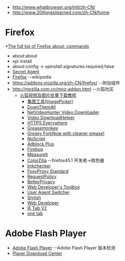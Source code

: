 * http://www.whatbrowser.org/intl/zh-CN/
* http://www.20thingsilearned.com/zh-CN/home

# Firefox
*[The full list of Firefox about: commands](http://winaero.com/blog/the-full-list-of-firefox-about-commands/)
 * about:about
* xpi install
 * about:config -> xpinstall.signatures.required;false
 * [Secret Agent](https://www.dephormation.org.uk/?page=81)
* [Firefox](https://zh.wikipedia.org/wiki/Mozilla_Firefox%E6%AD%B7%E5%8F%B2) --wikipedia
* https://addons.mozilla.org/zh-CN/firefox/ --附加组件
* http://mozilla.com.cn/moz-addon.html      --火狐社区
  * [火狐视频及图片批量下载教程](http://mozilla.com.cn/thread-320496-1-1.html)
    * [集图工具(ImagePicker)](http://mozilla.com.cn/thread-230287-1-1.html)
    * [DownThemAll](http://mozilla.com.cn/thread-30310-1-1.html)
    * [NetVideoHunter Video Downloader](http://mozilla.com.cn/thread-30309-1-1.html)
    * [Video DownloadHelper](https://addons.mozilla.org/zh-CN/firefox/addon/video-downloadhelper/?src=hp-dl-mostpopular)
    * [HTTPS Everywhere](https://addons.mozilla.org/zh-CN/firefox/addon/https-everywhere/?src=hp-dl-featured)
    * [Greasemonkey](https://addons.mozilla.org/zh-CN/firefox/addon/greasemonkey/?src=hp-dl-featured)
     * [Greasy ForkNow with cleaner grease!](https://greasyfork.org)
    * [NoScript](https://addons.mozilla.org/zh-CN/firefox/addon/noscript/?src=hp-dl-mostpopular)
    * [Adblock Plus](https://addons.mozilla.org/zh-CN/firefox/addon/adblock-plus/?src=hp-dl-mostpopular)
    * [Firebug](https://addons.mozilla.org/zh-CN/firefox/addon/firebug/?src=hp-dl-mostpopular)
    * [MeasureIt](https://addons.mozilla.org/zh-CN/firefox/addon/measureit/?src=search)
    * [ColorZilla](https://addons.mozilla.org/zh-CN/firefox/addon/colorzilla/?src=search)  --firefox45.1 开发者->取色器
    * [linkchecker](https://addons.mozilla.org/zh-CN/firefox/addon/linkchecker/developers)
    * [FoxyProxy Standard](https://addons.mozilla.org/en-US/firefox/addon/foxyproxy-standard/)
    * [RequestPolicy](https://addons.mozilla.org/en-US/firefox/addon/requestpolicy/)
    * [BetterPrivacy](https://addons.mozilla.org/en-US/firefox/addon/betterprivacy/)
    * [Web Developer's Toolbox](https://addons.mozilla.org/zh-CN/firefox/collections/mozilla/webdeveloper/)
     *  [User Agent Switcher](https://addons.mozilla.org/zh-CN/firefox/addon/user-agent-switcher/?src=collection&collection_id=da0ecd99-2289-7ab0-7d57-e7c489c845c3)
     *  [Stylish](https://addons.mozilla.org/zh-CN/firefox/addon/stylish/?src=collection&collection_id=da0ecd99-2289-7ab0-7d57-e7c489c845c3)
     *  [Web Developer](https://addons.mozilla.org/zh-CN/firefox/addon/web-developer/?src=collection&collection_id=da0ecd99-2289-7ab0-7d57-e7c489c845c3)
     *  [IE Tab V2 ](https://addons.mozilla.org/zh-CN/firefox/addon/ie-tab-2-ff-36/?src=userprofile)
     *  [one tab](https://addons.mozilla.org/zh-CN/firefox/addon/onetab/?src=search)

# Adobe Flash Player
* [Adobe Flash Player](http://www.adobe.com/software/flash/about/)  --Adobe Flash Player 版本检测 
* [Player Download Center ](http://www.adobe.com/go/getflash)
